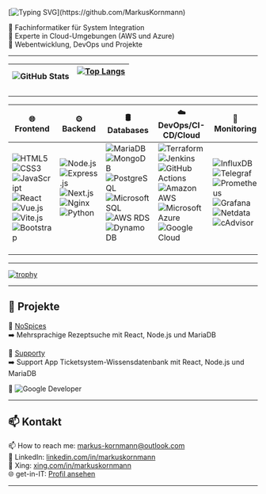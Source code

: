 
[![Typing SVG](https://readme-typing-svg.herokuapp.com?size=26&color=FF5733&width=600&lines=Hello,+I+Am+Masko!;IT+Specialist+In+Systems+Integration;Specialist+In+Cloud+Environments;Fullstack+Webdeveloper;DevOps+Engineer;)](https://github.com/MarkusKornmann)


🔹 Fachinformatiker für System Integration  
🔹 Experte in Cloud-Umgebungen (AWS und Azure) <br>
🔹 Webentwicklung, DevOps und Projekte  

---

| ![GitHub Stats](https://github-readme-stats.vercel.app/api?username=MarkusKornmann&show_icons=true&theme=transparent&border_color=ffffff) | [![Top Langs](https://github-readme-stats.vercel.app/api/top-langs/?username=MarkusKornmann&layout=compact&theme=transparent&border_color=ffffff)](https://github.com/MarkusKornmann/github-readme-stats) <br> <br> |
|--------------|--------------|


---

| 🌐 Frontend | ⚙️ Backend | 🛢️ Databases | ☁️ DevOps/CI-CD/Cloud | 🔄  Monitoring | 🔧 Tools | 🖥️ Operation Systems | 🔒 Network/Secure | ☁️ Container
|---|---|---|---|---|---|---|---|---|
| ![HTML5](https://img.shields.io/badge/-HTML5-E34F26?style=flat&logo=html5&logoColor=white) <br> ![CSS3](https://img.shields.io/badge/-CSS3-1572B6?style=flat&logo=css3&logoColor=white) <br> ![JavaScript](https://img.shields.io/badge/-JavaScript-F7DF1E?style=flat&logo=javascript&logoColor=black) <br> ![React](https://img.shields.io/badge/-React-61DAFB?style=flat&logo=react&logoColor=black) <br> ![Vue.js](https://img.shields.io/badge/-Vue.js-4FC08D?style=flat&logo=vue.js&logoColor=white) <br> ![Vite.js](https://img.shields.io/badge/Vite.js-fast-purple) <br> ![Bootstrap](https://img.shields.io/badge/-Bootstrap-7952B3?style=flat&logo=bootstrap&logoColor=white) | ![Node.js](https://img.shields.io/badge/-Node.js-339933?style=flat&logo=node.js&logoColor=white) <br> ![Express.js](https://img.shields.io/badge/-Express.js-000000?style=flat&logo=express&logoColor=white) <br> ![Next.js](https://img.shields.io/badge/-Next.js-000000?style=flat&logo=next.js&logoColor=white) <br> ![Nginx](https://img.shields.io/badge/-Nginx-009639?style=flat&logo=nginx&logoColor=white) ![Python](https://img.shields.io/badge/-Python-3776AB?style=flat&logo=python&logoColor=white) <br> <br> <br> | ![MariaDB](https://img.shields.io/badge/-MariaDB-003545?style=flat&logo=mariadb&logoColor=white) <br> ![MongoDB](https://img.shields.io/badge/-MongoDB-47A248?style=flat&logo=mongodb&logoColor=white) <br> ![PostgreSQL](https://img.shields.io/badge/-PostgreSQL-336791?style=flat&logo=postgresql&logoColor=white) <br> ![Microsoft SQL](https://img.shields.io/badge/-Microsoft%20SQL-CC2927?style=flat&logo=microsoftsqlserver&logoColor=white) <br> ![AWS RDS](https://img.shields.io/badge/-AWS%20RDS-527FFF?style=flat&logo=amazonaws&logoColor=white) <br> ![DynamoDB](https://img.shields.io/badge/-DynamoDB-4053D6?style=flat&logo=amazondynamodb&logoColor=white) <br> <br> | ![Terraform](https://img.shields.io/badge/-Terraform-7B42BC?style=flat&logo=terraform&logoColor=white) <br> ![Jenkins](https://img.shields.io/badge/-Jenkins-D24939?style=flat&logo=jenkins&logoColor=white) <br> ![GitHub Actions](https://img.shields.io/badge/-GitHub%20Actions-2088FF?style=flat&logo=github-actions&logoColor=white) <br> ![Amazon AWS](https://img.shields.io/badge/-Amazon%20AWS-FF9900?style=flat&logo=amazonaws&logoColor=white) <br> ![Microsoft Azure](https://img.shields.io/badge/-Microsoft%20Azure-0078D4?style=flat&logo=microsoftazure&logoColor=white) <br> ![Google Cloud](https://img.shields.io/badge/-Google%20Cloud-4285F4?style=flat&logo=googlecloud&logoColor=white) <br> <br> | ![InfluxDB](https://img.shields.io/badge/-InfluxDB-22ADF6?style=flat&logo=influxdb&logoColor=white) <br> ![Telegraf](https://img.shields.io/badge/-Telegraf-4A8FFF?style=flat&logo=telegraf&logoColor=white) <br> ![Prometheus](https://img.shields.io/badge/-Prometheus-E6522C?style=flat&logo=prometheus&logoColor=white) <br> ![Grafana](https://img.shields.io/badge/-Grafana-F46800?style=flat&logo=grafana&logoColor=white) <br> ![Netdata](https://img.shields.io/badge/-Netdata-00C200?style=flat&logo=netdata&logoColor=white) <br> ![cAdvisor](https://img.shields.io/badge/-cAdvisor-00599C?style=flat&logo=cadvisor&logoColor=white) <br> <br> | ![Git](https://img.shields.io/badge/-Git-F05032?style=flat&logo=git&logoColor=white) <br> ![VS Code](https://img.shields.io/badge/-VS%20Code-007ACC?style=flat&logo=visual-studio-code&logoColor=white) <br> <br> <br> <br> <br> <br> | ![Ubuntu](https://img.shields.io/badge/-Ubuntu-E95420?style=flat&logo=ubuntu&logoColor=white) <br> ![Debian](https://img.shields.io/badge/-Debian-A81D33?style=flat&logo=debian&logoColor=white) <br> ![OpenMediaVault](https://img.shields.io/badge/-OpenMediaVault-1C5D99?style=flat&logo=openmediavault&logoColor=white)<br> ![Windows Server](https://img.shields.io/badge/-Windows%20Server-0078D6?style=flat&logo=windows&logoColor=white) <br>![Windows](https://img.shields.io/badge/-Windows-0078D6?style=flat&logo=windows&logoColor=white) <br> <br> <br>  | ![Wireshark](https://img.shields.io/badge/Wireshark-Network%20Analyzer-blue) <br> ![OAuth2](https://img.shields.io/badge/-OAuth2-3C3C3C?style=flat&logo=oauth&logoColor=white) <br> ![OwnCloud](https://img.shields.io/badge/-OwnCloud-1C75BC?style=flat&logo=owncloud&logoColor=white) <br> ![Seafile](https://img.shields.io/badge/-Seafile-4A8FFF?style=flat&logo=seafile&logoColor=white) <br> <br> <br> <br> | ![Docker](https://img.shields.io/badge/-Docker-2496ED?style=flat&logo=docker&logoColor=white) <br> ![Swarm](https://img.shields.io/badge/-Swarm-2496ED?style=flat&logo=docker&logoColor=white) <br> ![Compose](https://img.shields.io/badge/-Compose-2496ED?style=flat&logo=docker&logoColor=white) <br> ![Podman](https://img.shields.io/badge/-Podman-892CA0?style=flat&logo=podman&logoColor=white) <br> ![Kubernetes](https://img.shields.io/badge/-Kubernetes-326CE5?style=flat&logo=kubernetes&logoColor=white) <br> <br> <br>  |

---

[![trophy](https://github-profile-trophy.vercel.app/?username=MarkusKornmann&theme=transparent)](https://github.com/ryo-ma/github-profile-trophy)

---

## 📂 Projekte

🔹 [NoSpices](https://github.com/Clickybunty/nospices)  
➡️ Mehrsprachige Rezeptsuche mit React, Node.js und MariaDB

🔹 [Supporty](https://github.com/MarkusKornmann/Supporty)  
➡️ Support App Ticketsystem-Wissensdatenbank mit React, Node.js und MariaDB

🔹 ![Google Developer](https://img.shields.io/badge/-Google%20Developer-4285F4?style=flat&logo=google&logoColor=white)


---

## 📫 Kontakt
📫 How to reach me: [markus-kornmann@outlook.com](mailto:markus-kornmann@outlook.com) <br>
💼 LinkedIn: [linkedin.com/in/markuskornmann](https://www.linkedin.com/in/) <br>
💼 Xing: [xing.com/in/markuskornmann](https://www.xing.com/) <br>
🌐 get-in-IT: [Profil ansehen](https://www.get-in-it.de/profil/) <br>

---




